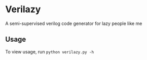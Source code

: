 # Verilazy
A semi-supervised verilog code generator for lazy people like me
## Usage
To view usage, run ``python verilazy.py -h``